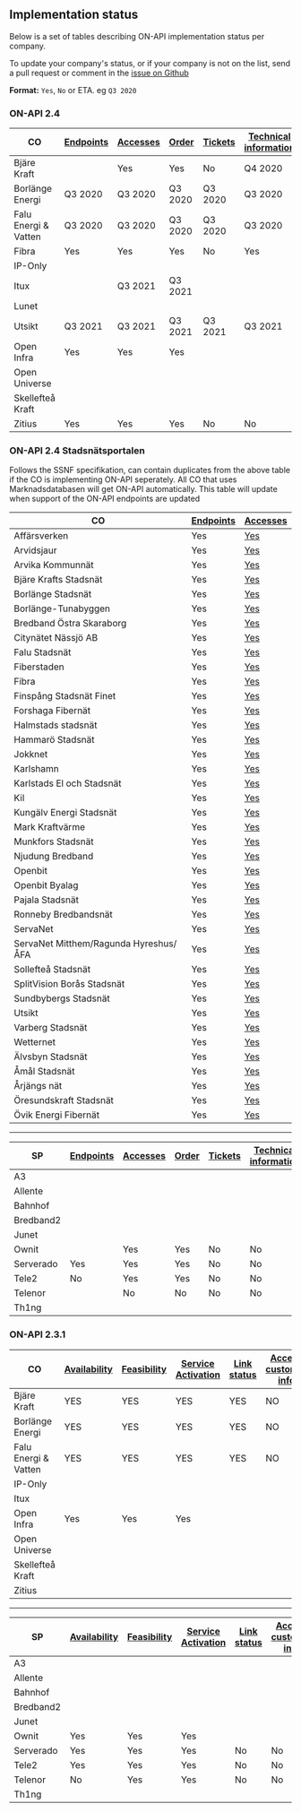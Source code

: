 ## Implementation status

Below is a set of tables describing ON-API implementation status per company.

To update your company's status, or if your company is not on the list, send a pull request or comment in the [issue on Github](https://github.com/on-api/on-api/issues/6)

**Format:** `Yes`, `No` or ETA. eg `Q3 2020`


### ON-API 2.4

| CO                |[Endpoints](2.4.0/spec/endpoints.md) | [Accesses](2.4.0/spec/accesses.md) | [Order](2.4.0/spec/orders.md) | [Tickets](2.4.0/spec/tickets.md) | [Technical information](2.4.0/spec/technical_info.md) | [Contacts](2.4.0/spec/contacts.md) | [Subscriptions](2.4.0/spec/subscriptions.md) | [Invoice Specification](2.4.0/spec/invoice_specification.md) | [Web portal](2.4.0/spec/web_portal.md) |
|-------------------|-------------------------------------|------------------------------------|-------------------------------|----------------------------------|-------------------------------------------------------|------------------------------------|----------------------------------------------|--------------------------------------------------------------|---------------------------------|
|Bjäre Kraft        | | Yes                                | Yes                           | No                               | Q4 2020                                              | No                                 |  Q3 2020                                     | Q3 2020                                                      | Yes                             |
|Borlänge Energi    | Q3 2020 | Q3 2020 | Q3 2020 | Q3 2020 | Q3 2020 | Q3 2020 | Q3 2020 | Q3 2020 | Q3 2020 |
|Falu Energi & Vatten| Q3 2020 | Q3 2020 | Q3 2020 | Q3 2020 | Q3 2020 | Q3 2020 | Q3 2020 | Q3 2020 | Q3 2020 |
|Fibra| Yes | Yes | Yes | No | Yes | No | No | No | No |
|IP-Only| | | | | | | | | |
|Itux| |Q3 2021|Q3 2021| | | | | | |
|Lunet| | | | | | | | | |
|Utsikt| Q3 2021 | Q3 2021 | Q3 2021 | Q3 2021 | Q3 2021 | Q3 2021 | Q3 2021 | Q3 2021 | Q3 2021 |
|Open Infra| Yes | Yes  | Yes  | | | | | Yes  | |
|Open Universe| | | | | | | | | |
|Skellefteå Kraft| | | | | | | | | |
|Zitius| Yes | Yes | Yes | No | No | No | Yes | No | No |

### ON-API 2.4 Stadsnätsportalen
Follows the SSNF specifikation, can contain duplicates from the above table if the CO is implementing ON-API seperately. All CO that uses Marknadsdatabasen will get ON-API automatically. This table will update when support of the ON-API endpoints are updated

| CO               | [Endpoints](2.4.0/spec/endpoints.md) | [Accesses](2.4.0/spec/accesses.md) |
|------------------|--------------------------------------|------------------------------------|
|Affärsverken | Yes | [Yes](https://www.stadsnatsportalen.se/plain/onapi/AFF) |
|Arvidsjaur | Yes | [Yes](https://www.stadsnatsportalen.se/plain/onapi/ARV) |
|Arvika Kommunnät | Yes | [Yes](https://www.stadsnatsportalen.se/plain/onapi/AKN) |
|Bjäre Krafts Stadsnät | Yes | [Yes](https://www.stadsnatsportalen.se/plain/onapi/BKB) |
|Borlänge Stadsnät | Yes | [Yes](https://www.stadsnatsportalen.se/plain/onapi/NORRBOR) |
|Borlänge-Tunabyggen | Yes | [Yes](https://www.stadsnatsportalen.se/plain/onapi/BORTUN) |
|Bredband Östra Skaraborg | Yes | [Yes](https://www.stadsnatsportalen.se/plain/onapi/BOS) |
|Citynätet Nässjö AB | Yes | [Yes](https://www.stadsnatsportalen.se/plain/onapi/CNN) |
|Falu Stadsnät | Yes | [Yes](https://www.stadsnatsportalen.se/plain/onapi/FEV) |
|Fiberstaden | Yes | [Yes](https://www.stadsnatsportalen.se/plain/onapi/FIB) |
|Fibra | Yes | [Yes](https://www.stadsnatsportalen.se/plain/onapi/MNCMSN) |
|Finspång Stadsnät Finet | Yes | [Yes](https://www.stadsnatsportalen.se/plain/onapi/FIN) |
|Forshaga Fibernät | Yes | [Yes](https://www.stadsnatsportalen.se/plain/onapi/FHF) |
|Halmstads stadsnät | Yes | [Yes](https://www.stadsnatsportalen.se/plain/onapi/HLM) |
|Hammarö Stadsnät | Yes | [Yes](https://www.stadsnatsportalen.se/plain/onapi/HMM) |
|Jokknet | Yes | [Yes](https://www.stadsnatsportalen.se/plain/onapi/JOK) |
|Karlshamn | Yes | [Yes](https://www.stadsnatsportalen.se/plain/onapi/KRY) |
|Karlstads El och Stadsnät | Yes | [Yes](https://www.stadsnatsportalen.se/plain/onapi/OPNKRL) |
|Kil | Yes | [Yes](https://www.stadsnatsportalen.se/plain/onapi/KIL) |
|Kungälv Energi Stadsnät | Yes | [Yes](https://www.stadsnatsportalen.se/plain/onapi/KGV) |
|Mark Kraftvärme | Yes | [Yes](https://www.stadsnatsportalen.se/plain/onapi/MKV) |
|Munkfors Stadsnät | Yes | [Yes](https://www.stadsnatsportalen.se/plain/onapi/MKF) |
|Njudung Bredband | Yes | [Yes](https://www.stadsnatsportalen.se/plain/onapi/VET) |
|Openbit | Yes | [Yes](https://www.stadsnatsportalen.se/plain/onapi/OPB) |
|Openbit Byalag | Yes | [Yes](https://www.stadsnatsportalen.se/plain/onapi/OPBBYA) |
|Pajala Stadsnät | Yes | [Yes](https://www.stadsnatsportalen.se/plain/onapi/PAJ) |
|Ronneby Bredbandsnät | Yes | [Yes](https://www.stadsnatsportalen.se/plain/onapi/RBY) |
|ServaNet | Yes | [Yes](https://www.stadsnatsportalen.se/plain/onapi/NORRSRV2) |
|ServaNet Mitthem/Ragunda Hyreshus/ÅFA | Yes | [Yes](https://www.stadsnatsportalen.se/plain/onapi/SRVMH) |
|Sollefteå Stadsnät | Yes | [Yes](https://www.stadsnatsportalen.se/plain/onapi/SFT) |
|SplitVision Borås Stadsnät | Yes | [Yes](https://www.stadsnatsportalen.se/plain/onapi/SPV) |
|Sundbybergs Stadsnät | Yes | [Yes](https://www.stadsnatsportalen.se/plain/onapi/SNC) |
|Utsikt | Yes | [Yes](https://www.stadsnatsportalen.se/plain/onapi/UTS) |
|Varberg Stadsnät | Yes | [Yes](https://www.stadsnatsportalen.se/plain/onapi/VAR) |
|Wetternet | Yes | [Yes](https://www.stadsnatsportalen.se/plain/onapi/WNT) |
|Älvsbyn Stadsnät | Yes | [Yes](https://www.stadsnatsportalen.se/plain/onapi/ALV) |
|Åmål Stadsnät | Yes | [Yes](https://www.stadsnatsportalen.se/plain/onapi/AMA) |
|Årjängs nät | Yes | [Yes](https://www.stadsnatsportalen.se/plain/onapi/ANG) |
|Öresundskraft Stadsnät | Yes | [Yes](https://www.stadsnatsportalen.se/plain/onapi/ORE) |
|Övik Energi Fibernät | Yes | [Yes](https://www.stadsnatsportalen.se/plain/onapi/OVK) |

---

| SP                | [Endpoints](2.4.0/spec/endpoints.md) | [Accesses](2.4.0/spec/accesses.md) | [Order](2.4.0/spec/orders.md) | [Tickets](2.4.0/spec/tickets.md) | [Technical information](2.4.0/spec/technical_info.md) | [Contacts](2.4.0/spec/contacts.md) | [Subscriptions](2.4.0/spec/subscriptions.md) | [Invoice Specification](2.4.0/spec/invoice_specification.md) | [Web portal](2.4.0/spec/web_portal.md) |
|-------------------|--------------------------------------|------------------------------------|-------------------------------|----------------------------------|-------------------------------------------------------|------------------------------------|----------------------------------------------|--------------------------------------------------------------|----------------------------------------|
|A3 | | | | | | | | | |
|Allente| | | | | | | | | |
|Bahnhof| | | | | | | | | |
|Bredband2| | | | | | | | | |
|Junet| | | | | | | | | |
|Ownit| |Yes|Yes|No|No|No|No|No| |
|Serverado| Yes |Yes|Yes|No|No|Yes|No|No|No|
|Tele2|No|Yes|Yes|No|No|No|No|No|No|
|Telenor| |No|No|No|No|No|No|No|No|
|Th1ng| | | | | | | | | |

### ON-API 2.3.1

| CO                | [Availability](2.3.1/availability.md) | [Feasibility](2.3.1/feasibility.md) | [Service Activation](2.3.1/service_activation.md) | [Link status](2.3.1/fm_linkstatus.md) | [Access customer info](2.3.1/access_customer_info.md) | [CO Active services](2.3.1/co_active_services.md) | [Web portal](2.3.1/web_portal.md) |
|-------------------|---------------------------------------|-------------------------------------|---------------------------------------------------|---------------------------------------|-------------------------------------------------------|---------------------------------------------------|-----------------------------------|
|Bjäre Kraft        | YES                                   | YES                                 | YES                                               | YES                                   | NO                                                    | YES                                               | YES                               |
|Borlänge Energi    | YES                                   | YES                                 | YES                                               | YES                                   | NO                                                    | YES                                               | YES                               |
|Falu Energi & Vatten| YES                                   | YES                                 | YES                                               | YES                                   | NO                                                    | YES                                               | YES                               |
|IP-Only| | | | | | | | |
|Itux| | | | | | | |
|Open Infra| Yes | Yes  | Yes  | | | | |
|Open Universe| | | | | | | |
|Skellefteå Kraft| | | | | | | |
|Zitius| | | | | | | |

---

| SP                | [Availability](2.3.1/availability.md) | [Feasibility](2.3.1/feasibility.md) | [Service Activation](2.3.1/service_activation.md) | [Link status](2.3.1/fm_linkstatus.md) | [Access customer info](2.3.1/access_customer_info.md) | [CO Active services](2.3.1/co_active_services.md) | [Web portal](2.3.1/web_portal.md) |
|-------------------|---------------------------------------|-------------------------------------|---------------------------------------------------|---------------------------------------|-------------------------------------------------------|---------------------------------------------------|-----------------------------------|
|A3| | | | | | | |
|Allente| | | | | | | |
|Bahnhof| | | | | | | |
|Bredband2| | | | | | | |
|Junet| | | | | | | |
|Ownit|Yes|Yes|Yes| | | | |
|Serverado|Yes|Yes|Yes|No|No|No|No|
|Tele2|Yes|Yes|Yes|No|No|No|No
|Telenor|No|Yes|Yes|No|No|No|No
|Th1ng| | | | | | | |
